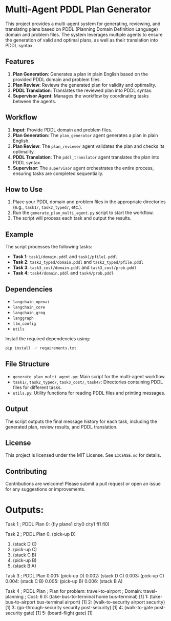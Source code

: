 # Multi-Agent PDDL Plan Generator

This project provides a multi-agent system for generating, reviewing, and translating plans based on PDDL (Planning Domain Definition Language) domain and problem files. The system leverages multiple agents to ensure the generation of valid and optimal plans, as well as their translation into PDDL syntax.

## Features

1. **Plan Generation**: Generates a plan in plain English based on the provided PDDL domain and problem files.
2. **Plan Review**: Reviews the generated plan for validity and optimality.
3. **PDDL Translation**: Translates the reviewed plan into PDDL syntax.
4. **Supervisor Agent**: Manages the workflow by coordinating tasks between the agents.

## Workflow

1. **Input**: Provide PDDL domain and problem files.
2. **Plan Generation**: The `plan_generator` agent generates a plan in plain English.
3. **Plan Review**: The `plan_reviewer` agent validates the plan and checks its optimality.
4. **PDDL Translation**: The `pddl_translator` agent translates the plan into PDDL syntax.
5. **Supervisor**: The `supervisor` agent orchestrates the entire process, ensuring tasks are completed sequentially.

## How to Use

1. Place your PDDL domain and problem files in the appropriate directories (e.g., `task1/`, `task2_typed/`, etc.).
2. Run the `generate_plan_multi_agent.py` script to start the workflow.
3. The script will process each task and output the results.

## Example

The script processes the following tasks:

- **Task 1**: `task1/domain.pddl` and `task1/pfile1.pddl`
- **Task 2**: `task2_typed/domain.pddl` and `task2_typed/pfile.pddl`
- **Task 3**: `task3_cost/domain.pddl` and `task3_cost/prob.pddl`
- **Task 4**: `task4/domain.pddl` and `task4/prob.pddl`

## Dependencies

- `langchain_openai`
- `langchain_core`
- `langchain_groq`
- `langgraph`
- `llm_config`
- `utils`

Install the required dependencies using:

```bash
pip install -r requirements.txt
```

## File Structure

- `generate_plan_multi_agent.py`: Main script for the multi-agent workflow.
- `task1/`, `task2_typed/`, `task3_cost/`, `task4/`: Directories containing PDDL files for different tasks.
- `utils.py`: Utility functions for reading PDDL files and printing messages.

## Output

The script outputs the final message history for each task, including the generated plan, review results, and PDDL translation.

## License

This project is licensed under the MIT License. See `LICENSE.md` for details.

## Contributing

Contributions are welcome! Please submit a pull request or open an issue for any suggestions or improvements.

# Outputs:
Task 1
; PDDL Plan
0: (fly plane1 city0 city1 fl1 fl0)


Task 2
; PDDL Plan
0. (pick-up D)
1. (stack D C)
2. (pick-up C)
3. (stack C B)
4. (pick-up B)
5. (stack B A)

Task 3
; PDDL Plan
0.001: (pick-up D)
0.002: (stack D C)
0.003: (pick-up C)
0.004: (stack C B)
0.005: (pick-up B)
0.006: (stack B A)


Task 4
; PDDL Plan
; Plan for problem: travel-to-airport
; Domain: travel-planning
; Cost: 6
0: (take-bus-to-terminal home bus-terminal) [1]
1: (take-bus-to-airport bus-terminal airport) [1]
2: (walk-to-security airport security) [1]
3: (go-through-security security post-security) [1]
4: (walk-to-gate post-security gate) [1]
5: (board-flight gate) [1]
